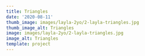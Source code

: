 ```yaml
--- 
title: Triangles
date: '2020-08-11'
thumb_image: images/layla-2yo/2-layla-triangles.jpg
thumb_image_alt: Triangles
image: images/layla-2yo/2-layla-triangles.jpg
image_alt: Triangles
template: project
---
```

